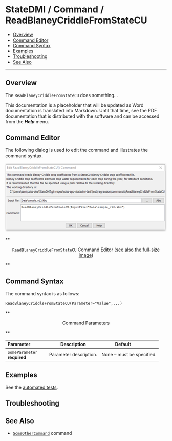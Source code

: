 # StateDMI / Command / ReadBlaneyCriddleFromStateCU #

* [Overview](#overview)
* [Command Editor](#command-editor)
* [Command Syntax](#command-syntax)
* [Examples](#examples)
* [Troubleshooting](#troubleshooting)
* [See Also](#see-also)

-------------------------

## Overview ##

The `ReadBlaneyCriddleFromStateCU` does something...

This documentation is a placeholder that will be updated as Word documentation is translated into Markdown.
Until that time, see the PDF documentation that is distributed with the software and can be accessed
from the ***Help*** menu.

## Command Editor ##

The following dialog is used to edit the command and illustrates the command syntax.

![ReadBlaneyCriddleFromStateCU](ReadBlaneyCriddleFromStateCU.png)

**<p style="text-align: center;">
`ReadBlaneyCriddleFromStateCU` Command Editor (<a href="../ReadBlaneyCriddleFromStateCU.png">see also the full-size image</a>)
</p>**

## Command Syntax ##

The command syntax is as follows:

```text
ReadBlaneyCriddleFromStateCU(Parameter="Value",...)
```
**<p style="text-align: center;">
Command Parameters
</p>**

| **Parameter**&nbsp;&nbsp;&nbsp;&nbsp;&nbsp;&nbsp;&nbsp;&nbsp;&nbsp;&nbsp;&nbsp;&nbsp; | **Description** | **Default**&nbsp;&nbsp;&nbsp;&nbsp;&nbsp;&nbsp;&nbsp;&nbsp;&nbsp;&nbsp; |
| --------------|-----------------|----------------- |
|`SomeParameter`<br>**required**|Parameter description.|None – must be specified.|

## Examples ##

See the [automated tests](https://github.com/OpenWaterFoundation/cdss-app-statedmi-main/tree/master/test/regression/commands/ReadBlaneyCriddleFromStateCU).

## Troubleshooting ##

## See Also ##

* [`SomeOtherCommand`](../SomeOtherCommand/SomeOtherCommand) command
